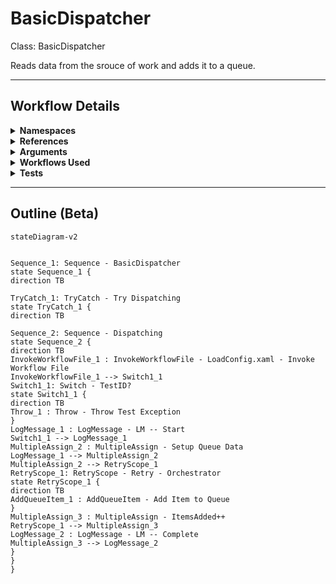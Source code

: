 # BasicDispatcher
Class: BasicDispatcher

Reads data from the srouce of work and adds it to a queue.

<hr />

## Workflow Details
<details>
    <summary>
    <b>Namespaces</b>
    </summary>
    
- GlobalConstantsNamespace
- GlobalVariablesNamespace
- System
- System.Activities
- System.Activities.Runtime.Collections
- System.Activities.Statements
- System.Collections
- System.Collections.Generic
- System.Collections.ObjectModel
- System.Linq
- System.Reflection
- System.Runtime.Serialization
- UiPath.Core
- UiPath.Core.Activities


</details>
<details>
    <summary>
    <b>References</b>
    </summary>

- Microsoft.CSharp
- Microsoft.VisualBasic
- Microsoft.Win32.Primitives
- NPOI
- PresentationFramework
- System
- System.Activities
- System.Collections
- System.ComponentModel
- System.ComponentModel.EventBasedAsync
- System.ComponentModel.Primitives
- System.ComponentModel.TypeConverter
- System.Configuration.ConfigurationManager
- System.Console
- System.Core
- System.Data
- System.Data.Common
- System.Data.SqlClient
- System.Linq
- System.Memory
- System.Memory.Data
- System.ObjectModel
- System.Private.CoreLib
- System.Private.DataContractSerialization
- System.Private.ServiceModel
- System.Private.Uri
- System.Private.Xml
- System.Reflection.DispatchProxy
- System.Reflection.Metadata
- System.Reflection.TypeExtensions
- System.Runtime.Serialization
- System.Runtime.Serialization.Formatters
- System.Runtime.Serialization.Primitives
- System.Security.Permissions
- System.ServiceModel
- System.ServiceModel.Activities
- System.Xaml
- System.Xml
- System.Xml.Linq
- UiPath.Studio.Constants
- UiPath.System.Activities
- UiPath.System.Activities.Design
- UiPath.System.Activities.ViewModels
- UiPath.Workflow
- WindowsBase


</details>
<details>
    <summary>
    <b>Arguments</b>
    </summary>

| Name | Direction | Type | Description |
|  --- | --- | --- | ---  |
| in_ConfigPath | InArgument | x:String | The path to the config file to use to load variables and resources. |
| in_IgnoreSheets | InArgument | s:String[] | A list of the sheets to ignore loading from the config. |
| in_TestID | InArgument | x:String | Used to modify the workflow in order to test different scenarios. Only used to test exception handling in this workflow. Leave as null for production use. |

    
</details>
<details>
    <summary>
    <b>Workflows Used</b>
    </summary>

- C:\Users\eyash\Documents\UiPath\LazyFramework\Utility\LoadConfig.xaml
- C:\Users\eyash\Documents\UiPath\LazyFramework\Utility\TakeScreenshot.xaml
- C:\Users\eyash\Documents\UiPath\LazyFramework\Utility\GenerateDiagnosticDictionary.xaml
- C:\Users\eyash\Documents\UiPath\LazyFramework\Utility\SendEmail.xaml

    
</details>
<details>
    <summary>
    <b>Tests</b>
    </summary>



    
</details>

<hr />

## Outline (Beta)

```mermaid
stateDiagram-v2


Sequence_1: Sequence - BasicDispatcher
state Sequence_1 {
direction TB

TryCatch_1: TryCatch - Try Dispatching
state TryCatch_1 {
direction TB

Sequence_2: Sequence - Dispatching
state Sequence_2 {
direction TB
InvokeWorkflowFile_1 : InvokeWorkflowFile - LoadConfig.xaml - Invoke Workflow File
InvokeWorkflowFile_1 --> Switch1_1
Switch1_1: Switch - TestID?
state Switch1_1 {
direction TB
Throw_1 : Throw - Throw Test Exception
}
LogMessage_1 : LogMessage - LM -- Start
Switch1_1 --> LogMessage_1
MultipleAssign_2 : MultipleAssign - Setup Queue Data
LogMessage_1 --> MultipleAssign_2
MultipleAssign_2 --> RetryScope_1
RetryScope_1: RetryScope - Retry - Orchestrator
state RetryScope_1 {
direction TB
AddQueueItem_1 : AddQueueItem - Add Item to Queue
}
MultipleAssign_3 : MultipleAssign - ItemsAdded++
RetryScope_1 --> MultipleAssign_3
LogMessage_2 : LogMessage - LM -- Complete
MultipleAssign_3 --> LogMessage_2
}
}
}
```